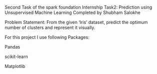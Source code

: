 Second Task of the spark foundation Internship Task2: Prediction using Unsupervised Machine Learning Completed by Shubham Salokhe

Problem Statement: From the given ‘Iris’ dataset, predict the optimum number of clusters
and represent it visually.

For this project I use following Packages:

Pandas

scikit-learn

Matplotlib
